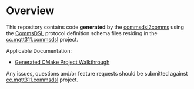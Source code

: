 # Overview
This repository contains code **generated** by the [commsdsl2comms](https://github.com/commschamp/commsdsl)
using the [CommsDSL](https://github.com/commschamp/CommsDSL-Specification) protocol definition schema files
residing in the [cc.mqtt311.commsdsl](https://github.com/commschamp/cc.mqtt311.commsdsl) project.

Applicable Documentation:

- [Generated CMake Project Walkthrough](https://github.com/commschamp/commsdsl/blob/master/doc/GeneratedProjectWalkthrough.md)

Any issues, questions and/or feature requests
should be submitted against [cc.mqtt311.commsdsl](https://github.com/commschamp/cc.mqtt311.commsdsl) project.
